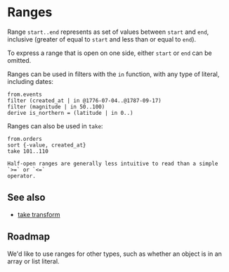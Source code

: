 # Ranges

Range `start..end` represents as set of values between `start` and `end`,
inclusive (greater of equal to `start` and less than or equal to `end`).

To express a range that is open on one side, either `start` or `end` can be
omitted.

Ranges can be used in filters with the `in` function, with any type of literal,
including dates:

```prql
from.events
filter (created_at | in @1776-07-04..@1787-09-17)
filter (magnitude | in 50..100)
derive is_northern = (latitude | in 0..)
```

Ranges can also be used in `take`:

```prql
from.orders
sort {-value, created_at}
take 101..110
```

```admonish note
Half-open ranges are generally less intuitive to read than a simple `>=` or `<=`
operator.
```

## See also

- [take transform](../stdlib/transforms/take.md)

## Roadmap

We'd like to use ranges for other types, such as whether an object is in an
array or list literal.
